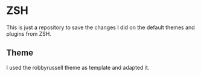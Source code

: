 # ZSH

This is just a repository to save the changes I did on the default themes and plugins from ZSH.

## Theme

I used the robbyrussell theme as template and adapted it.
